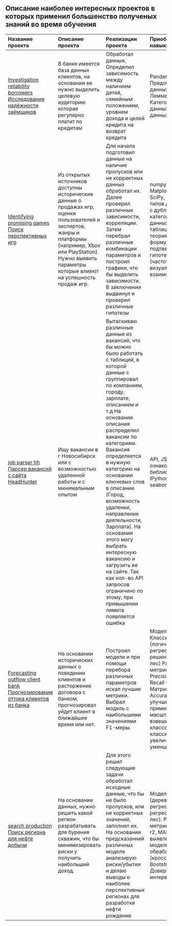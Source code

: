 ## Описание наиболее интересных проектов в которых применил большенство полученых знаний во время обучения 

|Название проекта|  Описание проекта |Реализации проекта   | Приобретеные навыки           |
|:----------------|:----------------------------------------------------|:-----------------------------------------------|:---------------------------------------|
[Investigation reliability borrowers Исследование надёжности заёмщиков](https://github.com/SlavenTyz/my_project/tree/main/Investigation_reliability_borrowers)|В банке имеется база данных клиентов, на основании ее нужно выделить целевую аудиторию которая регулярно платит по кредитам|Обработал данные, Определил зависимость между наличием детей, семейным положением, уровнем дохода и целей кридита на возврат кредита|Pandas, PyMystem3, Предобработка данных, Лемматизация, Категоризация данных, Группировка данных
|[Identifying promising games Поиск перспективных игр](https://github.com/SlavenTyz/my_project/tree/main/Identifying_promising_games)| Из открытых источников доступны исторические данные о продажах игр, оценки пользователей и экспертов, жанры и платформы (например, Xbox или PlayStation). Нужно выявить параметры которые влияют на успешность продаж игр.| Для начала подготовил данные на наличие пропусков или не корректных данных обработал их. Далее проверил различные зависимости, корреляции. Затем перебрал различные комбинации параметров и построил графики, что бы выделить зависимости. В заключении выдвинул и проверил различные гипотезы |numpy, Matplotlib,Seaborn, SciPy, изминения типов данных, работа с дубликатами, категоризация данных, склеивание таблиц, статистика, теория вероятности, формулирование и подтверждения гипотез, гистограммы (частот, плотностей), визуализация взаимосвязи данных
|[job parser hh Парсер вакансий с сайта HeadHunter](https://github.com/SlavenTyz/my_project/tree/main/job_parser_hh)|     Ищу вакансии в г Новосибирск или с возможностью удаленной работы и с минимальным опытом | Вытаскиваю различные данные из вакансий, что бы можно  было работать с таблицей, в которой данные с группировал по компаниям, городу, зарплате, описанием и т.д На основании описания распределил вакансии по категориям. Вакансия определяется в нужную категорию на основании ключевых слов в описании (Город, возможность удаленки, направление деятельности, Зарплата). На основании этого могу выбрать интересную вакансию и загрузить ее на сайте. Так как кол-во API запросов ограничино по этому, при привышении лимита появляется ошибка            |API, JSON, ознакомился с библиотеками IPython,json,matplotlib, seaborn,requests|
|[Forecasting outflow client bank Прогнозирование оттока клиентов из банка](https://github.com/SlavenTyz/my_project/tree/main/Forecasting_outflow_client_bank)|На основании исторических данных о поведении клиентов и расторжение договора с банком, прогнозировал уйдет клиент в ближайшее время или нет.| Построил модели  и при помощи перебора различных параметров искал лучшие метрики. Выбрал модель с наибольшими значениями F1-меры.|Модели  Классификации (логическая регрессия, дерево решений, случайный лес) Различные метрики (F1-мера, Precision (Точность), Recall (Полнота), Матрица ошибок, Accuracy). Для улучшения метрик приминял: масштабирование, взвешивание классов, порог классификации, увеличение/уменшение выборки  
|[search production Поиск региона для нефте добычи](https://github.com/SlavenTyz/my_project/tree/main/search_production)|На основании данных, нужно решить какой регион разрабатывать для бурения скважин, что бы минимизировать риски у получить наибольший доход.| Для этого решил следующие задачи обработал исходные данные, что бы не было пропусков, или не корректных значений, заполнил их. На основании предсказанний различных моделе анализирую риски/убытки и делаю выводы о наиболее перспективных регионах для разработки нефти рождения|Модели  Регрессии (дерево решений в регресии, линейная регресия, случайный лес). Различные метрики (MSE, RMSE, r2, MAE).Для выявления лучшей модели по разному обрабатывал данные (кросс-валидация, Bootstrap). Доверительный интервал |


